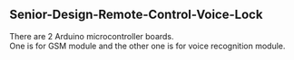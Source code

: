 ## Senior-Design-Remote-Control-Voice-Lock ##
There are 2 Arduino microcontroller boards.  
One is for GSM module and the other one is for voice recognition module.